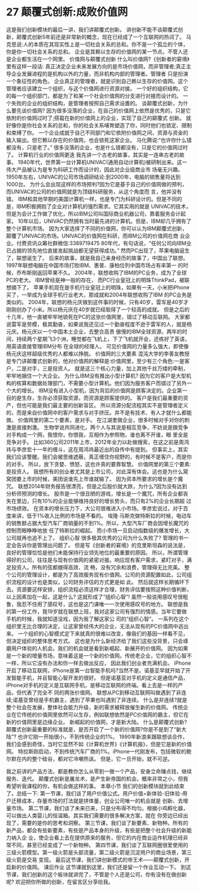 # 27 颠覆式创新:成败价值网

这是我们创新模块的最后一讲，我们讲颠覆式创新。 讲创新不能不谈颠覆式创新，颠覆式创新5年前还是非常新的概念，现在已经成了一个互联网的热词了。 马克思说:人的本质在其现实性上是一切社会关系的总和。你不是一个孤立的个体，你是你一切社会关系的总和。 企业是其赖以生存的价值网的某一节点。不管人还是企业都生活在一个网里。
价值网与颠覆式创新
什么叫价值网?《创新者的窘境》里有这样一段话: 真正决定企业未来发展方向的是市场价值网，而非管理者;真正主导企业发展进程的是机构以外的力量，而非机构内部的管理者。管理者 只是扮演一个象征性的角色。 企业真正的管理者，就是识别自己赖以生存的价值网。这个管理者应该建立一个组织，与这个价值网进行资源对接。 一个好的组织结构，它的每一个组织部门，都是为了和某一个社会价值网的分支进行对接而设计的。 一个失败的企业的组织结构，是管理者按照自己需求设置的。
谈颠覆式创新，为什么要先谈价值网? 因为很多没落的企业，在自己的价值网上依然是优秀的，只是它依附的价值网过时了;搭载在新的价值网上的企业，实现了自己的颠覆式 创新。
就好像你是你社会关系的总和，你的社会关系哺育塑造了你，同时他们也锁定、限制和束缚了你。 一个企业成就于自己不同部门和它依附价值网之间，资源与资金的输入输出。但它赖以存在的价值网，也会锁死这家企业。 马化腾说:“也许你什么错都没有，只是老了。”
很多没落的企业，也是什么错都没有，只是它的价值网过时了。
计算机行业的价值网更迭
我先讲一个古老的故事，其实是一连串古老的故事。 1940年代，世界第一台计算机UNIVAC(通用自动计算机)被研制出来。这一伟大产品被认为是专为科研工作而设计的，因此对企业级商业市 场毫无兴趣。
1950年左右，UNIVAC的公司市场调研结论:到2000年，电脑的销售量将达到1000台。 为什么会出现这样的市场预判?因为它是基于自己的价值网做的预判，而UNIVAC的公司的价值网就是为顶级科研服务，从这个角度而 言，他并没有错。 IBM和其他早期的美国计算机一样，也是专门为科研设计的。但是不同的是，IBM积极拥抱了企业对计算机的强烈需求。它其实用的就是 UNIVAC的技术，但是为会计工作做了优化，所以IBM公司叫国际商业机器公司，靠着服务会计起家。 10年以后，UNIVAC仍然拥有当时最先进的计算机。但是，IBM却几乎拥有了整个计算机市场。 因为大家选择了不同的价值网，你可以认为IBM颠覆式创新，颠覆了UNIVAC的市场。UNIVAC的价值网在科研，而IBM公司的价值网在商 业企业。付费资讯众筹社群微信:3389719475
80年代，有句话说，“任何公司向IBM业已占据的领先地位直接发起挑战都无望获得成功。” 然而PC出现了，苹果电脑诞生了，联想诞生了。 后来的故事，就是我自己亲身经历的故事了，中国出了联想。1997年联想电脑在中国市场打败IBM、惠普、康柏位列中国市场占有率第一 的时候，乔布斯刚返回苹果不久。
2004年，联想收购了IBM的PC业务，成为了全球PC的老大。
IBM曾经是神一般的存在， 而PC行业皇冠上的明珠ThinkPad，被联想摘下了。 苹果手机现在是手机行业皇冠上的明珠，如果有一天，小米把iPhone买了，一举成为全球手机行业老大，那成就和2004年联想收购了IBM 的PC业务是类似的。 2004年，联想的杨元庆做到这件事的时候，只有40岁，雷军是40岁才刚刚创办了小米。所以杨元庆在40岁就已经取得了一个较高的成就。 但是之后的十几年，他一直被牢牢地锁死在PC的这张价值网里，错过了移动互联网。 大家都说雷军是劳模，极其勤奋，如果说我还见过一个勤奋程度不逊于雷军的人，就是杨元庆。杨元庆以一个中国本土企业，去整合高贵 傲慢的IBM全球资源，两年的时间，持续两个星期飞3个洲，睡觉都在飞机上，下了飞机就开会，还练好了英语，用英语直接管理IBM分布 在全球的经理人。
 可见价值网的力量多么强大，即使像杨元庆这样超级优秀的人都难以挣脱。
价值网的三大要素 混沌大学的李善友教授是专门讲颠覆式创新的，他对价值网的解释是:价值网里，至少有三个角色:一是客户，二是对手，三是投资人。 就是这三个核心力量，加上其他千丝万缕的牵制，牢牢地捆住一个大企业。
为什么IBM没有推出小型计算机? 因为它的客户是大型机构的核算和数据处理部门，不需要小型计算机。他们因为服务客户而错过了另外一个大的增长。 IBM没有进入小型机，因为背后的价值网是顾客决定的。企业第一目的是生存，生存必须获取资源，而资源是顾客提供的。 客户是我们最重要的资产，但也可能是我们最主要的创新盲区。 所以资源分配流程其实不是管理者定义的，而是来自价值网中的客户需求与对手挤压。并不是有技术、有人才就什么都能做。 价值网里的第二个要素，是对手。
在江湖里做企业，很多时候对手对你的刺激是直接刺激。 生物学说共同进化，两个人与其说是相互竞争，不妨说是跟竞争对手构成一个网，我恨你，你恨我，互相作为参照物，谁也离不开谁，眼 里全是竞争对手。 比如360公司2011年上市，2012年全力以赴做搜索，在这之前是周鸿祎与李彦宏十一年的缠斗，这在周鸿祎最近出的自传中有提到。 但事实上，其实我们应该警醒。我们会被思维遮蔽，真正缠住你视野的，有时候不是客户，而是你的对手。 所以，放下贪婪、愤怒，这也许真的要靠智慧。
价值网里的第三个要素:是投资人。 我想所有的创业者尤其是上市公司，对此深有体会。这也是为什么窝窝团要上市的时候，美团说谁先上市谁就输了。 因为资本所要求的增长是个魔咒。
联想2014年财务报告很漂亮，但是之后股价就大跌，为什么?因为没有达到分析师预测的增长。 股市是一个很丑陋的游戏，增长是一个魔咒，所有企业都丧失在里边，只有10%的企业能够维持良好的增长势头，而只有2%的企业长期超 过市场绩效。
在资本的增长压力下，大公司很难进入小市场。李彦宏说过，对于百度来讲，低于1%收入比例的市场是不看的。 埃隆·马斯克做特斯拉的时候，电动车的销售额占据大型汽车厂商销量的不到1%。所以，大型汽车厂商会因增长魔咒的控制而眼睁睁地放 任了特斯拉的崛起。
而小市场一旦启动指数级的爆发增长，大公司就再也追不上了。
组织心智
很多极其优秀的公司为什么失败了?
管理的书一定会告诉你是管理出问题了。 但是写《创新者的窘境》的克里斯坦森的说法是，良好的管理恰恰是他们未能保持行业领先地位的最重要的原因。 所以，所谓管理得好的公司，往往是与现有价值网的紧密对接。响应现有客户需求，紧盯对手，满足投资人。所有的弦都绷得高效、流 畅，没有冗余和浪费，管理得无比完美。 整个公司的管理设计，都是为了高效服务现有价值网。公司的资源配置如此，公司组织流程的设计也是类似，公司财务评估的方式更是如 此。 然后就这样长期循环下去。资源要这样安排，组织流程必须这样才合理，财务评估要按照这种价值判断，以上因素加在一起，这是什么? 这就形成了“组织心智”!
虽然一般说用感叹号很粗鲁，我忍不住用了感叹号，这也是这门课唯一一次使用感叹号的地方。 联想是我的第一份工作，我19岁就在联想上班，我对这家公司有强烈的情感。当年它要做手机的时候，我就知道没戏，因为我了解这家公 司的“组织心智”。
一系列在这个组织里无比合理的决定，让这家曾经伟大的企业，无法从现有的PC价值网中逃出来。 一个组织的心智模式定下来就真的很难以改变，像我们的基因一样看不见，但决定组织的整体思考方式。 这也是为什么新经济给了我们这些没背景，只会琢磨用户体验的人机会。我们的机会就是看到新崛起、新展开的价值网。 因为如果是一个新的增量市场，意味着这是一个新的价值网。传统老企业，它的组织心智不一样，所以它没有办法和你一样去做出反应， 因此我们创业者充满机会。 iPhone开启了移动互联网，iPhone是第一台智能手机吗?当然不是。诺基亚早就开始了开发智能手机，并且智能心智开发的很好。 但是诺基亚对手机的定义是通信产品，iPhone对手机的定义是互联网手机，是移动互联网的终端。看上去是一样的产品，但代表了完全不 同的两张价值网。
联想从PC到移动互联网叫做遇到了非连续;诺基亚曾经是手机霸主，遇到了苹果也叫遇到了非连续。 什么是非连续?就是整个社会在发展，整体社会能力升级，新的需求被释放催生新的价值网。 传统企业在它传统的价值网里依然可以生存，例如联想依然是PC价值网的霸主，但它在新的价值网里是边缘企业。 新崛起的价值网，才是新大陆。
什么是颠覆式创新?
颠覆式创新最重要的标准就是，是否开启了一个新的价值网?你是不是到了“新大陆”?
也许它刚一开始很小，不到传统企业的1%。 1990年新浪来跟联想谈合作，我们会感到奇怪，当时它显然不如《计算机世界》《计算机报》，但是它是新的价值网。 特拉斯刚启动，不到传统汽车厂商的1%。iPhone一代刚发布，包括微软的鲍尔默在内的整个硅谷，都对它冷嘲热讽。 但是，它一旦开始，就不可逆。

我之前讲的产品方法，都是教你怎么从零到一做一个产品，安身立命赚点钱，继续服务、迭代。 颠覆式创新是屠龙术，是产生新帝国的机会。概率非常之小，但我希望听我课程的你，有机会做这样的事。
本章小节
我们的创新模块就到此结束了。总结一下: 第一节课，我们谈了用户价值公式。用户价值=新体验-旧体验-用户迁移成本，存量市场的打法就是拼体量，创业公司唯一的机会就是 创新、去增量市场。 第二节课，我们谈了未来已来，只是分布得不均匀。根据小鸡孵化器，可以做出人类婴儿的恒温箱。其实我们需要的很多解决方案，就在 你旁边已经出现了，需要的是你的思考和洞察。 第三节课，我们谈了新要素、新物种。所有的新产品，都会有些新要素，有些是产品本身的升级，有些是把整个社会升级的新能力纳入企 业，使企业看上去在提供原来的服务，但它的内在商业运作机理已经非常不同，甚至已经变成了一个新物种。 第四节课，我们谈了互联网圈很爱使用的三级火箭模型。第一级火箭是头部流量，第二级火箭是沉淀用户的商业场景，第三级火箭是交易 变现。
最后这节课，我们讲创新模式的帝王术——颠覆式创新，开启新的价值网。
课后作业
这节课就到这里，我们还是留一个作业互动一下。 到这节课，我们创新的这个板块就讲完了，不管是个人还是公司，你有没有在做创新呢?
欢迎把你所做的创新，在留言区分享给我。